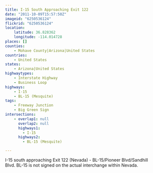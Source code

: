 ```yaml
---
title: I-15 South Approaching Exit 122
date: "2011-10-09T15:57:50Z"
imageid: "6250536124"
flickrid: "6250536124"
location:
    latitude: 36.828362
    longitude: -114.014728
places: []
counties:
    - Mohave County|Arizona|United States
countries:
    - United States
states:
    - Arizona|United States
highwaytypes:
    - Interstate Highway
    - Business Loop
highways:
    - I-15
    - BL-15 (Mesquite)
tags:
    - Freeway Junction
    - Big Green Sign
intersections:
    - overlap1: null
      overlap2: null
      highways1:
        - I-15
      highways2:
        - BL-15 (Mesquite)

---
```

I-15 south approaching Exit 122 (Nevada) - BL-15/Pioneer Blvd/Sandhill Blvd.  BL-15 is not signed on the actual interchange within Nevada.
